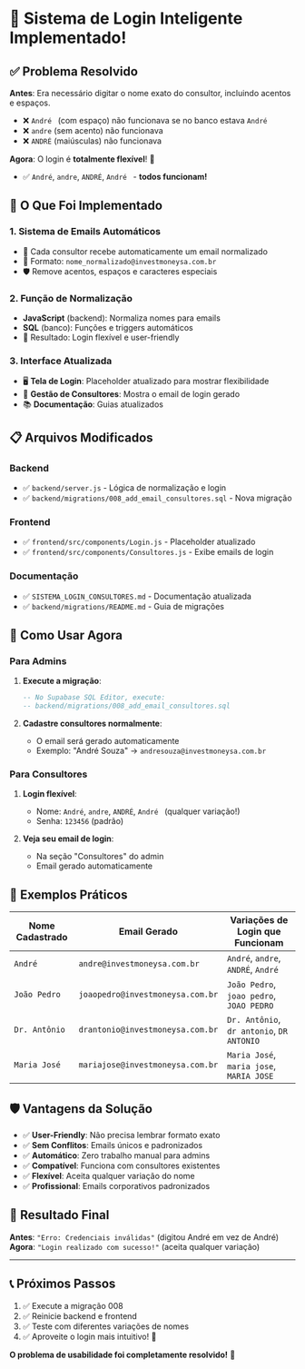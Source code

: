 # 🎉 **Sistema de Login Inteligente Implementado!**

## ✅ **Problema Resolvido**

**Antes**: Era necessário digitar o nome exato do consultor, incluindo acentos e espaços.
- ❌ `André ` (com espaço) não funcionava se no banco estava `André`
- ❌ `andre` (sem acento) não funcionava
- ❌ `ANDRÉ` (maiúsculas) não funcionava

**Agora**: O login é **totalmente flexível**! 🚀
- ✅ `André`, `andre`, `ANDRÉ`, `André ` - **todos funcionam!**

## 🔧 **O Que Foi Implementado**

### **1. Sistema de Emails Automáticos**
- 📧 Cada consultor recebe automaticamente um email normalizado
- 🔄 Formato: `nome_normalizado@investmoneysa.com.br`
- 🛡️ Remove acentos, espaços e caracteres especiais

### **2. Função de Normalização**
- **JavaScript** (backend): Normaliza nomes para emails
- **SQL** (banco): Funções e triggers automáticos
- 🎯 Resultado: Login flexível e user-friendly

### **3. Interface Atualizada**
- 🖥️ **Tela de Login**: Placeholder atualizado para mostrar flexibilidade
- 👥 **Gestão de Consultores**: Mostra o email de login gerado
- 📚 **Documentação**: Guias atualizados

## 📋 **Arquivos Modificados**

### **Backend**
- ✅ `backend/server.js` - Lógica de normalização e login
- ✅ `backend/migrations/008_add_email_consultores.sql` - Nova migração

### **Frontend**  
- ✅ `frontend/src/components/Login.js` - Placeholder atualizado
- ✅ `frontend/src/components/Consultores.js` - Exibe emails de login

### **Documentação**
- ✅ `SISTEMA_LOGIN_CONSULTORES.md` - Documentação atualizada
- ✅ `backend/migrations/README.md` - Guia de migrações

## 🚀 **Como Usar Agora**

### **Para Admins**
1. **Execute a migração**:
   ```sql
   -- No Supabase SQL Editor, execute:
   -- backend/migrations/008_add_email_consultores.sql
   ```

2. **Cadastre consultores normalmente**:
   - O email será gerado automaticamente
   - Exemplo: "André Souza" → `andresouza@investmoneysa.com.br`

### **Para Consultores**
1. **Login flexível**:
   - Nome: `André`, `andre`, `ANDRÉ`, `André ` (qualquer variação!)
   - Senha: `123456` (padrão)

2. **Veja seu email de login**:
   - Na seção "Consultores" do admin
   - Email gerado automaticamente

## 🎯 **Exemplos Práticos**

| Nome Cadastrado | Email Gerado | Variações de Login que Funcionam |
|-----------------|--------------|-----------------------------------|
| `André` | `andre@investmoneysa.com.br` | `André`, `andre`, `ANDRÉ`, `André ` |
| `João Pedro` | `joaopedro@investmoneysa.com.br` | `João Pedro`, `joao pedro`, `JOAO PEDRO` |
| `Dr. Antônio` | `drantonio@investmoneysa.com.br` | `Dr. Antônio`, `dr antonio`, `DR ANTONIO` |
| `Maria José` | `mariajose@investmoneysa.com.br` | `Maria José`, `maria jose`, `MARIA JOSE` |

## 🛡️ **Vantagens da Solução**

- ✅ **User-Friendly**: Não precisa lembrar formato exato
- ✅ **Sem Conflitos**: Emails únicos e padronizados
- ✅ **Automático**: Zero trabalho manual para admins
- ✅ **Compatível**: Funciona com consultores existentes
- ✅ **Flexível**: Aceita qualquer variação do nome
- ✅ **Profissional**: Emails corporativos padronizados

## 🎉 **Resultado Final**

**Antes**: `"Erro: Credenciais inválidas"` (digitou André em vez de André)
**Agora**: `"Login realizado com sucesso!"` (aceita qualquer variação)

---

## 📞 **Próximos Passos**

1. ✅ Execute a migração 008
2. ✅ Reinicie backend e frontend  
3. ✅ Teste com diferentes variações de nomes
4. ✅ Aproveite o login mais intuitivo! 🚀

**O problema de usabilidade foi completamente resolvido!** 🎉 